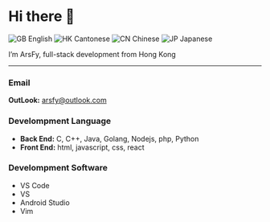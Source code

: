 # Hi there 👋

![GB](https://flagcdn.com/w20/gb.png) English  ![HK](https://flagcdn.com/w20/hk.png) Cantonese  ![CN](https://flagcdn.com/w20/cn.png) Chinese ![JP](https://flagcdn.com/w20/jp.png) Japanese 

I’m ArsFy, full-stack development from Hong Kong

-----

### Email
**OutLook:** [arsfy@outlook.com](mailto:arsfy@outlook.com) 

### Develompment Language
- **Back End:**
C, C++, Java, Golang, Nodejs, php, Python
- **Front End:**
html, javascript, css, react

### Develompment Software
- VS Code
- VS
- Android Studio
- Vim
